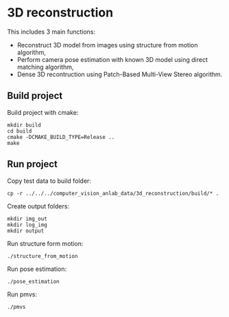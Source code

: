 # 3D reconstruction
This includes 3 main functions:
* Reconstruct 3D model from images using structure from motion algorithm,
* Perform camera pose estimation with known 3D model using direct matching algorithm,
* Dense 3D recontruction using Patch-Based Multi-View Stereo algorithm.

## Build project
Build project with cmake:
```
mkdir build
cd build
cmake -DCMAKE_BUILD_TYPE=Release ..
make
```

## Run project
Copy test data to build folder:
```
cp -r ../../../computer_vision_anlab_data/3d_reconstruction/build/* .
```

Create output folders:
```
mkdir img_out
mkdir log_img
mkdir output
```

Run structure form motion:
```
./structure_from_motion
```

Run pose estimation:
```
./pose_estimation
```

Run pmvs:
```
./pmvs
```